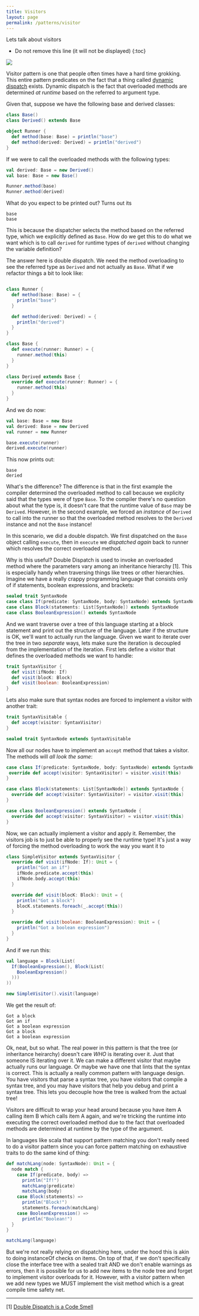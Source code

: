 ```yaml
---
title: Visitors
layout: page
permalink: /patterns/visitor
---
```


Lets talk about visitors

* Do not remove this line (it will not be displayed)
{:toc}

![](https://media.giphy.com/media/NDJWGU4n74di0/giphy.gif)

Visitor pattern is one that people often times have a hard time grokking.  This entire pattern predicates on the fact that a thing called [dynamic dispatch](https://en.wikipedia.org/wiki/Dynamic_dispatch) exists.  Dynamic dispatch is the fact that overloaded methods are determined _at runtime_ based on the referred to argument type. 

Given that, suppose we have the following base and derived classes:

```scala
class Base()
class Derived() extends Base

object Runner {
  def method(base: Base) = println("base")
  def method(derived: Derived) = println("derived")
}
```

If we were to call the overloaded methods with the following types:

```scala
val derived: Base = new Derived()
val base: Base = new Base()

Runner.method(base)
Runner.method(derived) 
```

What do you expect to be printed out? Turns out its 

```code
base
base
```

This is because the dispatcher selects the method based on the referred type, which we explicitly defined as `Base`.  How do we get this to do what we want which is to call `derived` for runtime types of `derived` without changing the variable definition?

The answer here is double dispatch. We need the method overloading to see the referred type as `Derived` and not actually as `Base`.  What if we refactor things a bit to look like:


```scala

class Runner {
  def method(base: Base) = {
    println("base")
  }

  def method(derived: Derived) = {
    println("derived")
  }
}

class Base {
  def execute(runner: Runner) = {
    runner.method(this)
  }
}

class Derived extends Base {
  override def execute(runner: Runner) = {
    runner.method(this)
  }
}
```

And we do now:


 ```scala
val base: Base = new Base
val derived: Base = new Derived
val runner = new Runner

base.execute(runner)
derived.execute(runner)
 ```
 
This now prints out:

```code
base
deried
```

What's the difference? The difference is that in the first example the compiler determined the overloaded method to call because we explicity said that the types were of type `Base`. To the compiler there's no question about what the type is, it doesn't care that the runtime value of `Base` may be `Derived`. However, in the second example, we forced an _instance_ of `Derived` to call into the runner so that the overloaded method resolves to the `Derived` instance and not the `Base` instance!

In this scenario, we did a double dispatch. We first dispatched on the `Base` object calling `execute`, then in `execute` we _dispatched again_ back to runner which resolves the correct overloaded method.

Why is this useful?  Double Dispatch is used to invoke an overloaded method where the parameters vary among an inheritance hierarchy [1].  This is especially handy when traversing things like trees or other hierarchies.  Imagine we have a really crappy programming language that consists only of if statements, boolean expressions, and brackets:


```scala
sealed trait SyntaxNode
case class If(predicate: SyntaxNode, body: SyntaxNode) extends SyntaxNode
case class Block(statements: List[SyntaxNode]) extends SyntaxNode
case class BooleanExpression() extends SyntaxNode
```

And we want traverse over a tree of this language starting at a block statement and print out the structure of the language.  Later if the structure is OK, we'll want to actually run the language.  Given we want to iterate over the tree in two _separate_ ways, lets make sure the iteration is decoupled from the implementation of the iteration.  First lets define a visitor that defines the overloaded methods we want to handle:

```scala
trait SyntaxVisitor {
  def visit(ifNode: If)
  def visit(blocK: Block)
  def visit(boolean: BooleanExpression)
}
```

Lets also make sure that syntax nodes are forced to implement a visitor with another trait:

```scala
trait SyntaxVisitable {
  def accept(visitor: SyntaxVisitor)
}

sealed trait SyntaxNode extends SyntaxVisitable
```

Now all our nodes have to implement an `accept` method that takes a visitor. The methods will _all look the same_:

```scala
case class If(predicate: SyntaxNode, body: SyntaxNode) extends SyntaxNode {
 override def accept(visitor: SyntaxVisitor) = visitor.visit(this)
}

case class Block(statements: List[SyntaxNode]) extends SyntaxNode {
  override def accept(visitor: SyntaxVisitor) = visitor.visit(this)
}

case class BooleanExpression() extends SyntaxNode {
  override def accept(visitor: SyntaxVisitor) = visitor.visit(this)
}
```

Now, we can actually implement a visitor and apply it. Remember, the visitors job is to just be able to properly see the runtime type! It's just a way of forcing the method overloading to work the way you want it to

```scala
class SimpleVisitor extends SyntaxVisitor {
  override def visit(ifNode: If): Unit = {
    println("Got an if")
    ifNode.predicate.accept(this)
    ifNode.body.accept(this)
  }

  override def visit(blocK: Block): Unit = {
    println("Got a block")
    blocK.statements.foreach(_.accept(this))
  }

  override def visit(boolean: BooleanExpression): Unit = {
    println("Got a boolean expression")
  }
}
```

And if we run this:

```scala
val language = Block(List(
  If(BooleanExpression(), Block(List(
    BooleanExpression()
  )))
))

new SimpleVisitor().visit(language)
```

We get the result of:

```
Got a block
Got an if
Got a boolean expression
Got a block
Got a boolean expression
```

Ok, neat, but so what.  The real power in this pattern is that the tree (or inheritance heirarchy) doesn't care _WHO_ is iterating over it. Just that someone IS iterating over it. We can make a different visitor that maybe actually runs our language.  Or maybe we have one that lints that the syntax is correct.  This is actually a really common pattern with language design. You have visitors that parse a syntax tree, you have visitors that compile a syntax tree, and you may have visitors that help you debug and print a syntax tree.  This lets you decouple how the tree is walked from the actual tree!

Visitors are difficult to wrap your head around because you have item A calling item B which calls item A again, and we're tricking the runtime into executing the correct overloaded method due to the fact that overloaded methods are determined at runtime by the type of the argument.  

In languages like scala that support pattern matching you don't really need to do a visitor pattern since you can force pattern matching on exhaustive traits to do the same kind of thing:

```scala
def matchLang(node: SyntaxNode): Unit = {
  node match {
    case If(predicate, body) =>
      println("If!")
      matchLang(predicate)
      matchLang(body)
    case Block(statements) =>
      println("Block!")
      statements.foreach(matchLang)
    case BooleanExpression() =>
      println("Boolean!")
  }
}

matchLang(language)
```

But we're not really relying on dispatching here, under the hood this is akin to doing instanceOf checks on items.  On top of that, if we don't specifically close the interface tree with a sealed trait AND we don't enable warnings as errors, then it is possible for us to add new items to the node tree and forget to implement visitor overloads for it.  However, with a visitor pattern when we add new types we MUST implement the visit method which is a great compile time safety net.

---

[1] [Double Dispatch is a Code Smell](https://lostechies.com/derekgreer/2010/04/19/double-dispatch-is-a-code-smell/)